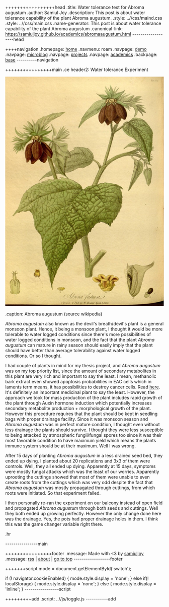 +++++++++++++++++head
.title: Water tolerance test for Abroma augustum
.author: Samiul Joy
.description: This post is about water tolerance capability of the plant Abroma augustum.
.style: ..//css/maind.css
.style: ..//css/main.css
.name-generator: This post is about water tolerance capability of the plant Abroma augustum
.canonical-link: https://samiuljoy.github.io/academics/abromaaugustum.html
-------------------head

++++navigation
.homepage: [home](..//index.html)
.navmenu: roam
.navpage: [demo](..//demo/base.html)
.navpage: [microblog](..//microblog/base.html)
.navpage: [projects](..//projects/base.html)
.navpage: [academics](..//academics/base.html)
.backpage: [base](base.html)
----------navigation

++++++++++++++++main
.ce header2: Water tolerance Experiment

![Abroma augustum](../assets/abromaaugustum.jpg)

.caption: Abroma augustum (source wikipedia)

 _Abroma augustum_ also known as the devil's breath/devil's plant is a general monsoon plant. Hence, it being a monsoon plant, I thought it would be more tolerable to water logged conditions since there's more possibilities of water logged conditions in monsoon, and the fact that the plant _Abroma augustum_ can mature in rainy season should easily imply that the plant should have better than average tolerability against water logged conditions. Or so I thought.

 I had couple of plants in mind for my thesis project, and _Abroma augustum_ was on my top priority list, since the amount of secondary metabolites in this plant are very rich and important to say the least. I mean, methanolic bark extract even showed apoptosis probabilities in EAC cells which in laments term means, it has possibilities to destroy cancer cells. Read [here](https://pmc.ncbi.nlm.nih.gov/articles/PMC7178513/). It's definitely an important medicinal plant to say the least. However, the approach we took for mass production of the plant includes rapid growth of the plant through Auxin hormone induction which potentially increases secondary metabolite production + morphological growth of the plant. However this procedure requires that the plant should be kept in seedling bags with proper drainage facility. Since it was monsoon season and _Abroma augustum_ was in perfect mature condition, I thought even without less drainage the plants should survive. I thought they were less susceptible to being attacked by atmospheric fungii/fungal spores too since it was their most favorable condition to have maximum yield which means the plants immune system should be at their maximum. Well I was wrong.

After 15 days of planting _Abroma augustum_ in a less drained seed bed, they ended up dying. I planted about 20 replications and 3x3 of them were controls. Well, they all ended up dying. Apparently at 15 days, symptoms were mostly fungal attacks which was the least of our worries. Apparently uprooting the cuttings showed that most of them were unable to even create roots from the cuttings which was very odd despite the fact that _Abroma augustum_ was mostly propagated through cuttings, from which roots were initiated. So that experiment failed.

I then personally re-ran the experiment on our balcony instead of open field and propagated _Abroma augustum_ through both seeds and cuttings. Well they both ended up growing perfectly. However the only change done here was the drainage. Yes, the pots had proper drainage holes in them. I think this was the game changer variable right there.

.hr

----------------main

++++++++++++++++footer
.message: Made with <3 by [samiuljoy](https://github.com/samiuljoy)
.message: [rss](/rss.xml) | [about](/about.html) | [go to top](#)
------------------footer

+++++++script
mode = document.getElementById('switch');

if (! navigator.cookieEnabled) {
	mode.style.display = 'none';
}
else if(! localStorage) {
	mode.style.display = 'none';
}
else {
	mode.style.display = 'inline';
}
-----------------script

+++++++++add
.script: ..//js/toggle.js
-----------add

